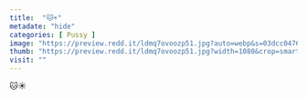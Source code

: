 ```yaml
---
title:  "🐱☀️"
metadate: "hide"
categories: [ Pussy ]
image: "https://preview.redd.it/ldmq7ovoozp51.jpg?auto=webp&s=03dcc0476842f6366b7b18622934735567abb2df"
thumb: "https://preview.redd.it/ldmq7ovoozp51.jpg?width=1080&crop=smart&auto=webp&s=982b49a1ffde1b442988afc004e3450f01edc239"
visit: ""
---
```

🐱☀️
